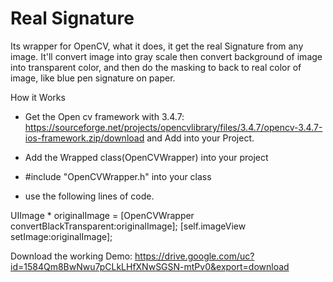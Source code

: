 # Real Signature
Its wrapper for OpenCV, what it does, it get the real Signature from any image. It'll convert image into gray scale then convert background of image into transparent color, and then do the masking to back to real color of image, like blue pen signature on paper.

How it Works

 - Get the Open cv framework with 3.4.7: https://sourceforge.net/projects/opencvlibrary/files/3.4.7/opencv-3.4.7-ios-framework.zip/download and Add into your Project.

 - Add the Wrapped class(OpenCVWrapper) into your project

 - #include "OpenCVWrapper.h" into your class 

 - use the following lines of code.

 UIImage * originalImage = [OpenCVWrapper convertBlackTransparent:originalImage];
 [self.imageView setImage:originalImage];


Download the working Demo:
https://drive.google.com/uc?id=1584Qm8BwNwu7pCLkLHfXNwSGSN-mtPv0&export=download
